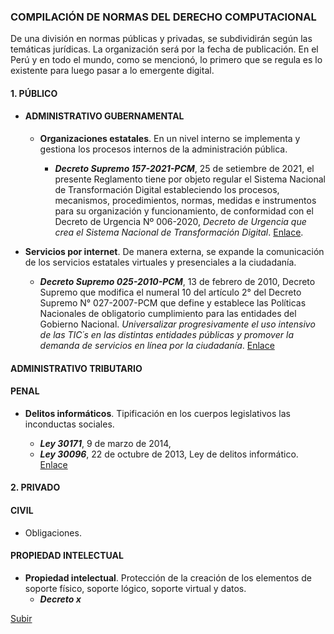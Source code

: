 ### COMPILACIÓN DE NORMAS DEL DERECHO COMPUTACIONAL 
De una división en normas públicas y privadas, se subdividirán según las temáticas jurídicas. La organización será por la fecha de publicación. 
En el Perú y en todo el mundo, como se mencionó, lo primero que se regula es lo existente para luego pasar a lo emergente digital.  

#### 1. PÚBLICO

- #### ADMINISTRATIVO GUBERNAMENTAL
	- **Organizaciones estatales**. En un nivel interno se implementa y gestiona los procesos internos de la administración pública. 
  
  		- ***Decreto Supremo 157-2021-PCM***, 25 de setiembre de 2021, el presente Reglamento tiene por objeto regular el Sistema Nacional de Transformación Digital estableciendo los procesos, mecanismos, procedimientos, normas, medidas e instrumentos para su organización y funcionamiento, de conformidad con el Decreto de Urgencia Nº 006-2020, *Decreto de Urgencia que crea el Sistema Nacional de Transformación Digital*. [Enlace]( https://cdn.www.gob.pe/uploads/document/file/2209135/1995486-1.pdf.pdf). 

- **Servicios por internet**. De manera externa, se expande la comunicación de los servicios estatales virtuales y presenciales a la ciudadanía.  
  
  - ***Decreto Supremo 025-2010-PCM***, 13 de febrero de 2010, Decreto Supremo que modifica el numeral 10 del artículo 2° del Decreto Supremo N° 027-2007-PCM que define y establece las Políticas Nacionales de obligatorio cumplimiento para las entidades del Gobierno Nacional. *Universalizar progresivamente el uso intensivo de las TIC´s en las distintas entidades públicas y promover la demanda de servicios en línea por la ciudadanía*. [Enlace](https://cdn.www.gob.pe/uploads/document/file/357113/DS_N%C2%BA_025-2010-PCM_.pdf)

#### ADMINISTRATIVO TRIBUTARIO

#### PENAL
- **Delitos informáticos**. Tipificación en los cuerpos legislativos las inconductas sociales.   
	
  - ***Ley 30171***, 9 de marzo de 2014, 
  - ***Ley 30096***, 22 de octubre de 2013, Ley de delitos informático. [Enlace](https://www2.congreso.gob.pe/Sicr/TraDocEstProc/Expvirt_2011.nsf/Repexpvirt?OpenForm&Db=201100034&View)


#### 2. PRIVADO 

#### CIVIL 
- Obligaciones.

#### PROPIEDAD INTELECTUAL 
- **Propiedad intelectual**. Protección de la creación de los elementos de soporte físico, soporte lógico, soporte virtual y datos. 
  - ***Decreto x***

[Subir](#top)
